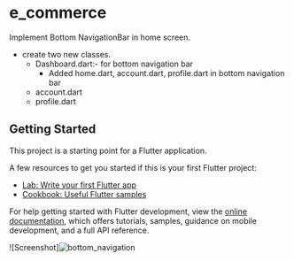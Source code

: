# e_commerce

Implement Bottom NavigationBar in home screen.

- create two new classes.
   - Dashboard.dart:- for bottom navigation bar
        - Added home.dart, account.dart, profile.dart in bottom navigation bar
   - account.dart
   - profile.dart
   
## Getting Started

This project is a starting point for a Flutter application.

A few resources to get you started if this is your first Flutter project:

- [Lab: Write your first Flutter app](https://docs.flutter.dev/get-started/codelab)
- [Cookbook: Useful Flutter samples](https://docs.flutter.dev/cookbook)

For help getting started with Flutter development, view the
[online documentation](https://docs.flutter.dev/), which offers tutorials,
samples, guidance on mobile development, and a full API reference.


![Screenshot]![bottom_navigation](https://user-images.githubusercontent.com/6931557/195820735-aa7775aa-68fc-4d10-9944-491fa8a712e7.png)

